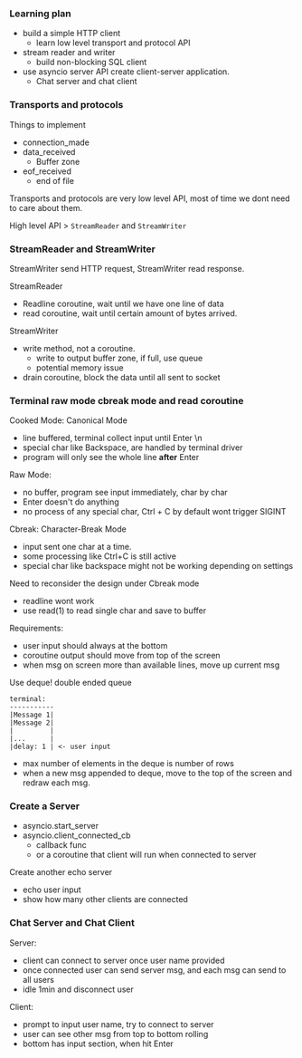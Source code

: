 ### Learning plan

- build a simple HTTP client
  - learn low level transport and protocol API
- stream reader and writer
  - build non-blocking SQL client
- use asyncio server API create client-server application.
  - Chat server and chat client

### Transports and protocols

Things to implement

- connection_made
- data_received
  - Buffer zone
- eof_received
  - end of file

Transports and protocols are very low level API, most of time we dont need to care about them.

High level API > `StreamReader` and `StreamWriter`

### StreamReader and StreamWriter

StreamWriter send HTTP request, StreamWriter read response.

StreamReader

- Readline coroutine, wait until we have one line of data
- read coroutine, wait until certain amount of bytes arrived.

StreamWriter

- write method, not a coroutine.
  - write to output buffer zone, if full, use queue
  - potential memory issue
- drain coroutine, block the data until all sent to socket

### Terminal raw mode cbreak mode and read coroutine

Cooked Mode: Canonical Mode

- line buffered, terminal collect input until Enter \n
- special char like Backspace, are handled by terminal driver
- program will only see the whole line **after** Enter

Raw Mode:

- no buffer, program see input immediately, char by char
- Enter doesn't do anything
- no process of any special char, Ctrl + C by default wont trigger SIGINT

Cbreak: Character-Break Mode

- input sent one char at a time.
- some processing like Ctrl+C is still active
- special char like backspace might not be working depending on settings

Need to reconsider the design under Cbreak mode

- readline wont work
- use read(1) to read single char and save to buffer

Requirements:

- user input should always at the bottom
- coroutine output should move from top of the screen
- when msg on screen more than available lines, move up current msg

Use deque! double ended queue

```
terminal:
-----------
|Message 1|
|Message 2|
|         |
|...      |
|delay: 1 | <- user input

```

- max number of elements in the deque is number of rows
- when a new msg appended to deque, move to the top of the screen and redraw each msg.

### Create a Server

- asyncio.start_server
- asyncio.client_connected_cb
  - callback func
  - or a coroutine that client will run when connected to server

Create another echo server

- echo user input
- show how many other clients are connected

### Chat Server and Chat Client

Server:

- client can connect to server once user name provided
- once connected user can send server msg, and each msg can send to all users
- idle 1min and disconnect user

Client:

- prompt to input user name, try to connect to server
- user can see other msg from top to bottom rolling
- bottom has input section, when hit Enter